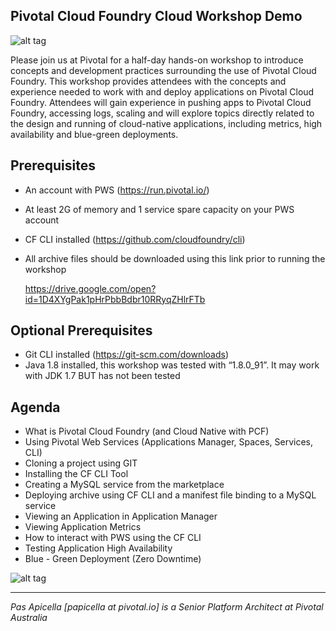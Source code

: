 <h2>Pivotal Cloud Foundry Cloud Workshop Demo </h2>

![alt tag](https://image.ibb.co/edkMBb/new_dev_workshop1.png)

Please join us at Pivotal for a half-day hands-on workshop to introduce concepts and development practices surrounding the use of Pivotal Cloud Foundry. This workshop provides attendees with the concepts and experience needed to work with and deploy applications on Pivotal Cloud Foundry. Attendees will gain experience in pushing apps to Pivotal Cloud Foundry, accessing logs, scaling and will explore topics directly related to the design and running of cloud-native applications, including metrics, high availability and blue-green deployments.

## Prerequisites

- An account with PWS (https://run.pivotal.io/)
- At least 2G of memory and 1 service spare capacity on your PWS account
- CF CLI installed (https://github.com/cloudfoundry/cli)
- All archive files should be downloaded using this link prior to running the workshop

  https://drive.google.com/open?id=1D4XYgPak1pHrPbbBdbr10RRyqZHlrFTb
  
## Optional Prerequisites

- Git CLI installed (https://git-scm.com/downloads)
- Java 1.8 installed, this workshop was tested with “1.8.0_91”. It may work with JDK 1.7 BUT has not been tested

## Agenda

- What is Pivotal Cloud Foundry (and Cloud Native with PCF)
- Using Pivotal Web Services (Applications Manager, Spaces, Services, CLI)
- Cloning a project using GIT
- Installing the CF CLI Tool
- Creating a MySQL service from the marketplace
- Deploying archive using CF CLI and a manifest file binding to a MySQL service
- Viewing an Application in Application Manager
- Viewing Application Metrics
- How to interact with PWS using the CF CLI
- Testing Application High Availability
- Blue - Green Deployment (Zero Downtime)

![alt tag](https://image.ibb.co/cCEomQ/logo.png)

<hr />
<i>
Pas Apicella [papicella at pivotal.io] is a Senior Platform Architect at Pivotal Australia
</i>
